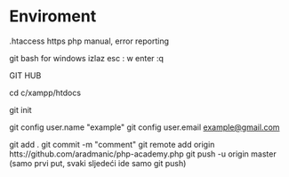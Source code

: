 # Enviroment
.htaccess
https
php manual, error reporting

git bash for windows
izlaz esc : w enter
:q

GIT HUB

cd c/xampp/htdocs

git init

git config user.name "example"
git config user.email example@gmail.com

git add .
git commit -m "comment"
git remote add origin htts://github.com/aradmanic/php-academy.php
git push -u origin master (samo prvi put, svaki sljedeći ide samo git push)